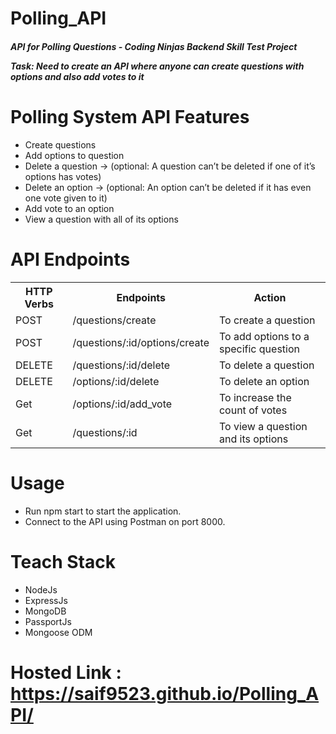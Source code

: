 ﻿# Polling_API
<h5>
  <p> API for Polling Questions - Coding Ninjas Backend Skill Test Project </p>

  <p> Task: Need to create an API where anyone can create questions with options and also add votes to it </p>
</h5>

<h1> Polling System API Features </h1>
<ul>
  <li> Create questions </li>
  <li> Add options to question </li>
  <li> Delete a question → (optional: A question can’t be deleted if one of it’s options has votes) </li>
  <li> Delete an option → (optional: An option can’t be deleted if it has even one vote given to it) </li>
  <li> Add vote to an option </li>
  <li> View a question with all of its options </li>
</ul>

# API Endpoints

<table>
  <tr>
    <th> HTTP Verbs	 </th>
    <th> Endpoints	</th>
    <th> Action </th>
  </tr>
  <tr>
    <td> POST	</td>
    <td> /questions/create	</td>
    <td>To create a question </td>
  </tr>
  <tr>
    <td> POST </td>
    <td> /questions/:id/options/create	</td>
    <td>To add options to a specific question </td>
  </tr>
  <tr>
    <td> DELETE	 </td>
    <td> /questions/:id/delete		</td>
    <td> To delete a question </td>
  </tr>
  <tr>
    <td> DELETE </td>
    <td> /options/:id/delete		</td>
    <td> To delete an option </td>
  </tr>
  <tr>
    <td> Get </td>
    <td> /options/:id/add_vote	</td>
    <td> To increase the count of votes </td>
  </tr>
  <tr>
    <td> Get </td>
    <td> /questions/:id		</td>
    <td> To view a question and its options </td>
  </tr>
</table>

<h1> Usage </h1>
<ul>
  <li> Run npm start to start the application. </li>
  <li> Connect to the API using Postman on port 8000. </li>
</ul>


# Teach Stack
<ul>
  <li> NodeJs </li>
  <li> ExpressJs </li>
  <li> MongoDB </li>
  <li> PassportJs </li>
  <li> Mongoose ODM </li>
</ul>


# Hosted Link : https://saif9523.github.io/Polling_API/
